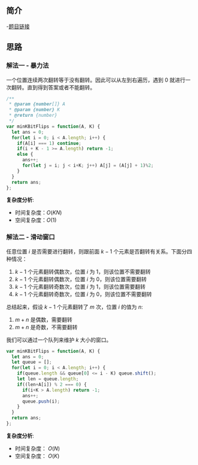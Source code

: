 ## 简介
-[题目链接](https://leetcode-cn.com/problems/minimum-number-of-k-consecutive-bit-flips/)

## 思路
### 解法一 - 暴力法
一个位置连续两次翻转等于没有翻转。因此可以从左到右遍历，遇到 0 就进行一次翻转。直到得到答案或者不能翻转。

```javascript
/**
 * @param {number[]} A
 * @param {number} K
 * @return {number}
 */
var minKBitFlips = function(A, K) {
  let ans = 0;
  for(let i = 0; i < A.length; i++) {
    if(A[i] === 1) continue;
    if(i + K - 1 >= A.length) return -1;
    else {
      ans++;
      for(let j = i; j < i+K; j++) A[j] = (A[j] + 1)%2;
    }
  }
  return ans;
};

```

**复杂度分析**:
- 时间复杂度：$O(KN)$
- 空间复杂度：$O(1)$


### 解法二 - 滑动窗口
任意位置 $i$ 是否需要进行翻转，则跟前面 $k-1$ 个元素是否翻转有关系。下面分四种情况：
1. $k-1$ 个元素翻转偶数次，位置 $i$ 为 1，则该位置不需要翻转
2. $k-1$ 个元素翻转偶数次，位置 $i$ 为 0，则该位置需要翻转
3. $k-1$ 个元素翻转奇数次，位置 $i$ 为 1，则该位置需要翻转
4. $k-1$ 个元素翻转奇数次，位置 $i$ 为 0，则该位置不需要翻转

总结起来，假设 $k-1$ 个元素翻转了 $m$ 次，位置 $i$ 的值为 $n$:
1. $m+n$ 是偶数，需要翻转
2. $m+n$ 是奇数，不需要翻转

我们可以通过一个队列来维护 $k$ 大小的窗口。

```javascript
var minKBitFlips = function(A, K) {
  let ans = 0;
  let queue = [];
  for(let i = 0; i < A.length; i++) {
    if(queue.length && queue[0] <= i - K) queue.shift();
    let len = queue.length;
    if((len+A[i]) % 2 === 0) {
      if(i+K > A.length) return -1;
      ans++;
      queue.push(i);
    } 
  }
  return ans;
};
```

**复杂度分析**:
- 时间复杂度： $O(N)$
- 空间复杂度： $O(K)$